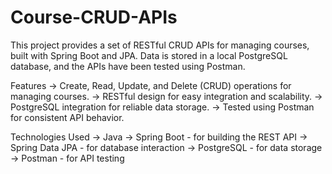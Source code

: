# Course-CRUD-APIs

This project provides a set of RESTful CRUD APIs for managing courses, built with Spring Boot and JPA. Data is stored in a local PostgreSQL database, and the APIs have been tested using Postman.


Features
 -> Create, Read, Update, and Delete (CRUD) operations for managing courses.
 -> RESTful design for easy integration and scalability.
 -> PostgreSQL integration for reliable data storage.
 -> Tested using Postman for consistent API behavior.

 
Technologies Used
 -> Java
 -> Spring Boot - for building the REST API
 -> Spring Data JPA - for database interaction
 -> PostgreSQL - for data storage
 -> Postman - for API testing
